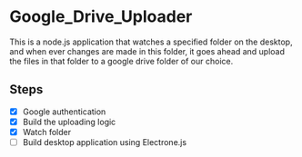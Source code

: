 # Google_Drive_Uploader
This is a node.js application that watches a specified folder on the desktop, and when ever changes are made in this folder, it goes ahead and upload the files in that folder to a google drive folder of our choice.

## Steps
- [x] Google authentication
- [x] Build the uploading logic   
- [x] Watch folder
- [ ] Build desktop application using Electrone.js
